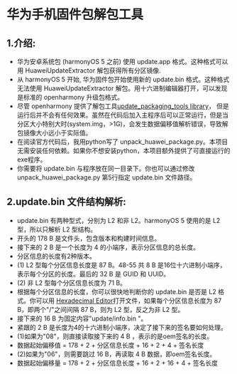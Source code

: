 # 华为手机固件包解包工具
## 1.介绍:
- 华为安卓系统包 (harmonyOS 5 之前) 使用 update.app 格式。这种格式可以用 HuaweiUpdateExtractor 解包获得所有分区镜像.
- 从 harmonyOS 5 开始, 华为固件包开始使用新的 update.bin 格式。这种格式无法使用 HuaweiUpdateExtractor 解包。用十六进制编辑器打开，可以发现是标准的 openharmony 升级包格式。
- 尽管 openharmony 提供了解包工具[update_packaging_tools library](https://gitee.com/openharmony/update_packaging_tools)， 但是运行后并不会有任何效果。虽然在代码后加入主程序后可以正常运行，但是当分区大小特别大时(system.img，>1G)，会发生数据偏移值解析错误，导致解包镜像大小远小于实际值。
- 在阅读官方代码后，我用python写了 unpack_huawei_package.py。本项目无需安装任何依赖。如果你不想安装python，本项目额外提供了可直接运行的exe程序。
- 你需要将 update.bin 与程序放在同一目录下。你也可以通过修改 unpack_huawei_package.py 第5行指定 update.bin 文件路径。
## 2.update.bin 文件结构解析:
- update.bin 有两种型式，分别为 L2 和非 L2。harmonyOS 5 使用的是 L2 型，所以只解析 L2 型结构。
- 开头的 178 B 是文件头，包含版本和构建时间信息。
- 接下来的 2 B 是一个长度为 4 的小端序，表示分区信息的总长度。
- 分区信息的长度有2种版本。
- (1) L2 型每个分区信息长度是 87 B。48-55 共 8 B 是16位十六进制小端序，表示每个分区的长度。最后的 32 B 是 GUID 和 UUID。
- (2) 非 L2 型每个分区信息长度为 71 B。
- 根据每个分区信息的长度，你可以很快地判断你的 update.bin 是否是 L2 格式。你可以用 [Hexadecimal Editor](http://wxmedit.github.io/zh_CN/downloads.html)打开文件，如果每个分区信息长度为 87 B，即两个"/"之间间隔 87 B，则为 L2 型，反之为非 L2 型。
- 接下来的 16 B 为固定内容"update/info.bin "。
- 紧跟的 2 B 是长度为4的十六进制小端序，决定了接下来的签名要如何处理。
- (1)如果为"08"，则直接读取接下来的 4 B ，表示的是oem签名的长度。
- 数据起始偏移值 = 178 + 2 + 分区信息长度 + 16 + 2 + 4 + 签名长度
- (2)如果为"06"，则需要跳过 16 B，再读取 4 B 数据，即oem签名长度。
- 数据起始偏移量 = 178 + 2 + 分区信息长度 + 16 + 2 + 16 + 4 + 签名长度
